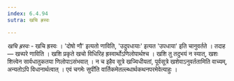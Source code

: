 ```yaml
---
index: 6.4.94
sutra: खचि ह्रस्वः

---
```

_खचि ह्रस्वः_ - खचि ह्रस्वः । 'दोषो णौ' इत्यतो णाविति, 'उदुपधायाः' इत्यत 'उपधाया' इति चानुवर्तते । तदाह —  खच्परे णाविति । खशि प्रकृते खचो विधिरिह ह्रस्वार्थोऽणिलोपार्थश्च । खशि तु तदुभयं न स्यात्, खशः शित्त्वेन सार्वधातुकतया णिलोपाऽसंभवात् । न च इहैव सूत्रे खज्विधीयतां, पूर्वसूत्रे खशेवाऽनुवर्ततामिति वाच्यम्, अन्यतोऽपि विधानार्थत्वात् । एवं चगमेः सुपी॑ति वार्तिकमेतल्ल्ब्धार्थकथनपरमेवेत्याहुः । 